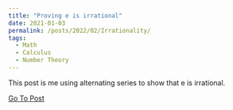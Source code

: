 ```yaml
---
title: "Proving e is irrational"
date: 2021-01-03
permalink: /posts/2022/02/Irrationality/
tags:
  - Math
  - Calculus
  - Number Theory
---
```


This post is me using alternating series to show that e is irrational.

[Go To Post](/files/E_is_irrational.pdf)
